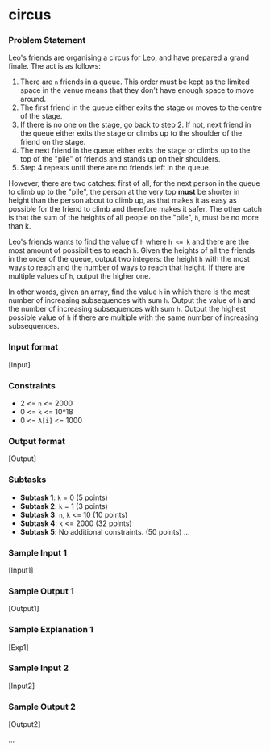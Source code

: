 # circus

### Problem Statement
Leo's friends are organising a circus for Leo, and have prepared a grand finale. The act is as follows:

1. There are `n` friends in a queue. This order must be kept as the limited space in the venue means that they don't have enough space to move around.
2. The first friend in the queue either exits the stage or moves to the centre of the stage.
3. If there is no one on the stage, go back to step 2. If not, next friend in the queue either exits the stage or climbs up to the shoulder of the friend on the stage.
4. The next friend in the queue either exits the stage or climbs up to the top of the "pile" of friends and stands up on their shoulders.
5. Step 4 repeats until there are no friends left in the queue.

However, there are two catches: first of all, for the next person in the queue to climb up to the "pile", the person at the very top **must** be shorter in height than the person about to climb up, as that makes it as easy as possible for the friend to climb and therefore makes it safer. The other catch is that the sum of the heights of all people on the "pile", `h`, must be no more than k.

Leo's friends wants to find the value of `h` where `h <= k` and there are the most amount of possibilities to reach `h`. Given the heights of all the friends in the order of the queue, output two integers: the height `h` with the most ways to reach and the number of ways to reach that height. If there are multiple values of `h`, output the higher one.

In other words, given an array, find the value `h` in which there is the most number of increasing subsequences with sum `h`. Output the value of `h` and the number of increasing subsequences with sum `h`. Output the highest possible value of `h` if there are multiple with the same number of increasing subsequences.

### Input format
[Input]

### Constraints
* 2 <= `n` <= 2000
* 0 <= `k` <= 10^18
* 0 <= `A[i]` <= 1000

### Output format
[Output]

### Subtasks
- **Subtask 1**: `k` = 0 (5 points)
- **Subtask 2**: `k` = 1 (3 points)
- **Subtask 3**: `n`, `k` <= 10 (10 points)
- **Subtask 4**: `k` <= 2000 (32 points)
- **Subtask 5**: No additional constraints. (50 points)
...

### Sample Input 1
[Input1]

### Sample Output 1
[Output1]

### Sample Explanation 1
[Exp1]

### Sample Input 2
[Input2]

### Sample Output 2
[Output2]

...
